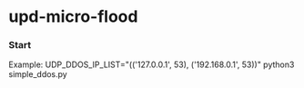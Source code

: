 # upd-micro-flood

### Start
Example: UDP_DDOS_IP_LIST="(('127.0.0.1', 53), ('192.168.0.1', 53))" python3 simple_ddos.py
